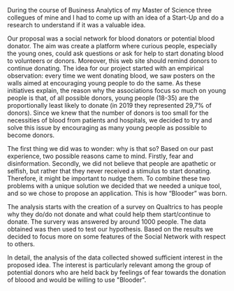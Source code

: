 During the course of Business Analytics of my Master of Science three collegues of mine and I had to come up with an idea of a Start-Up and do a research to understand if it was a valuable idea. 

Our proposal was a social network for blood donators or potential blood donator. The aim was create a platform where curious people, especially the young ones, 
could ask questions or ask for help to start donating blood to volunteers or donors. Moreover, this web site should remind donors to continue donating. 
The idea for our project started with an empirical observation: every time we went donating blood, we saw posters on the walls aimed at
encouraging young people to do the same. As these initiatives explain, the reason why the associations focus so much on young people
is that, of all possible donors, young people (18-35) are the proportionally least likely to donate (in 2019 they represented 29,7% of donors). Since we knew that the number of
donors is too small for the necessities of blood from patients and hospitals, we decided to try and solve this issue by encouraging as many young people as possible to become donors.

The first thing we did was to wonder: why is that so? Based on our past experience, two possible reasons came to mind. 
Firstly, fear and disinformation. Secondly, we did not believe that people are apathetic or selfish, but rather that they never
received a stimulus to start donating. Therefore, it might be important to nudge them. 
To combine these two problems with a unique solution we decided that we needed a unique 
tool, and so we chose to propose an application. This is how “Blooder” was born.

The analysis starts with the creation of a survey on Qualtrics to has people why they do/do not donate and what could help them start/continue to donate. 
The survery was answered by around 1000 people. The data obtained was then used to test our hypothesis. Based on the results we decided to focus more on some features of the Social Network with respect to others. 

In detail, the analysis of the data collected showed sufficient interest in the proposed idea. The
interest is particularly relevant among the group of potential donors who are held back by
feelings of fear towards the donation of bloood and would be willing to use "Blooder". 
